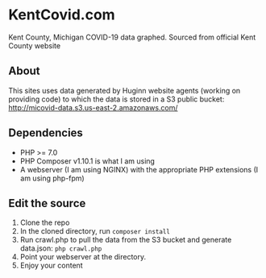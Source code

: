 # KentCovid.com
Kent County, Michigan COVID-19 data graphed. Sourced from official Kent County website

## About
This sites uses data generated by Huginn website agents (working on providing code) to which the data is stored in a S3 public bucket: http://micovid-data.s3.us-east-2.amazonaws.com/

## Dependencies
- PHP >= 7.0 
- PHP Composer v1.10.1 is what I am using 
- A webserver (I am using NGINX) with the appropriate PHP extensions (I am using php-fpm)

## Edit the source
1. Clone the repo
2. In the cloned directory, run `composer install`
3. Run crawl.php to pull the data from the S3 bucket and generate data.json: `php crawl.php`
3. Point your webserver at the directory.
4. Enjoy your content
